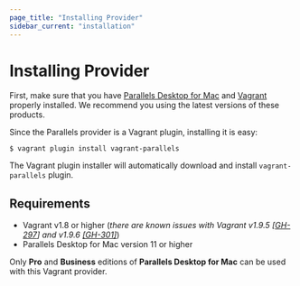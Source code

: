 ```yaml
---
page_title: "Installing Provider"
sidebar_current: "installation"
---
```


# Installing Provider
First, make sure that you have [Parallels Desktop for Mac](https://www.parallels.com/products/desktop/)
and [Vagrant](https://www.vagrantup.com/downloads.html) properly installed.
We recommend you using the latest versions of these products.

Since the Parallels provider is a Vagrant plugin, installing it is easy:

```
$ vagrant plugin install vagrant-parallels
```

The Vagrant plugin installer will automatically download and install
`vagrant-parallels` plugin.

## Requirements
- Vagrant v1.8 or higher (_there are known issues with Vagrant v1.9.5
[[GH-297](https://github.com/Parallels/vagrant-parallels/issues/297#issuecomment-304458691)]
and v1.9.6 [[GH-301]](https://github.com/Parallels/vagrant-parallels/issues/301)_)
- Parallels Desktop for Mac version 11 or higher

<div class="alert alert-warn">
    <p>
		Only <strong>Pro</strong> and <strong>Business</strong> editions of
		<strong>Parallels Desktop for Mac</strong> can be used with this Vagrant provider.
	</p>
</div>
